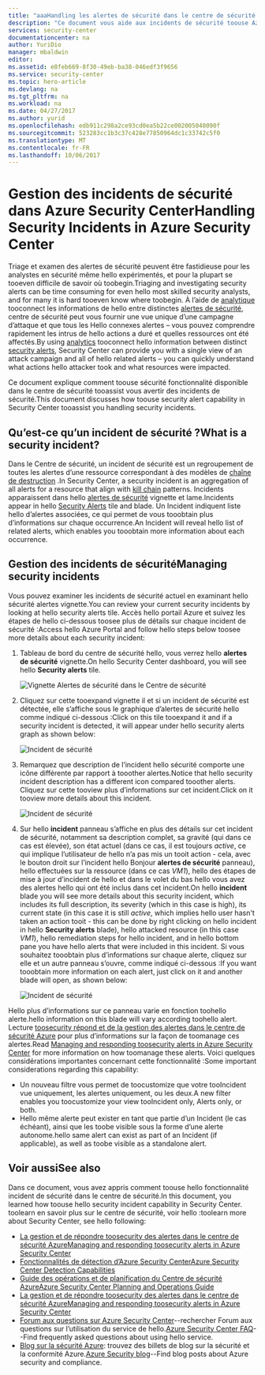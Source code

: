 ```yaml
---
title: "aaaHandling les alertes de sécurité dans le centre de sécurité Azure | Documents Microsoft"
description: "Ce document vous aide aux incidents de sécurité toouse Azure Security Center fonctionnalités toohandle."
services: security-center
documentationcenter: na
author: YuriDio
manager: mbaldwin
editor: 
ms.assetid: e8feb669-8f30-49eb-ba38-046edf3f9656
ms.service: security-center
ms.topic: hero-article
ms.devlang: na
ms.tgt_pltfrm: na
ms.workload: na
ms.date: 04/27/2017
ms.author: yurid
ms.openlocfilehash: edb911c298a2ce93cd0ea5b22ce002005040090f
ms.sourcegitcommit: 523283cc1b3c37c428e77850964dc1c33742c5f0
ms.translationtype: MT
ms.contentlocale: fr-FR
ms.lasthandoff: 10/06/2017
---
```

# <a name="handling-security-incidents-in-azure-security-center"></a><span data-ttu-id="27ded-103">Gestion des incidents de sécurité dans Azure Security Center</span><span class="sxs-lookup"><span data-stu-id="27ded-103">Handling Security Incidents in Azure Security Center</span></span>
<span data-ttu-id="27ded-104">Triage et examen des alertes de sécurité peuvent être fastidieuse pour les analystes en sécurité même hello expérimentés, et pour la plupart se tooeven difficile de savoir où toobegin.</span><span class="sxs-lookup"><span data-stu-id="27ded-104">Triaging and investigating security alerts can be time consuming for even hello most skilled security analysts, and for many it is hard tooeven know where toobegin.</span></span> <span data-ttu-id="27ded-105">À l’aide de [analytique](security-center-detection-capabilities.md) tooconnect les informations de hello entre distinctes [alertes de sécurité](security-center-managing-and-responding-alerts.md), centre de sécurité peut vous fournir une vue unique d’une campagne d’attaque et que tous les Hello connexes alertes – vous pouvez comprendre rapidement les intrus de hello actions a duré et quelles ressources ont été affectés.</span><span class="sxs-lookup"><span data-stu-id="27ded-105">By using [analytics](security-center-detection-capabilities.md) tooconnect hello information between distinct [security alerts](security-center-managing-and-responding-alerts.md), Security Center can provide you with a single view of an attack campaign and all of hello related alerts – you can quickly understand what actions hello attacker took and what resources were impacted.</span></span>

<span data-ttu-id="27ded-106">Ce document explique comment toouse sécurité fonctionnalité disponible dans le centre de sécurité tooassist vous avertir des incidents de sécurité.</span><span class="sxs-lookup"><span data-stu-id="27ded-106">This document discusses how toouse security alert capability in Security Center tooassist you handling security incidents.</span></span>

## <a name="what-is-a-security-incident"></a><span data-ttu-id="27ded-107">Qu’est-ce qu’un incident de sécurité ?</span><span class="sxs-lookup"><span data-stu-id="27ded-107">What is a security incident?</span></span>
<span data-ttu-id="27ded-108">Dans le Centre de sécurité, un incident de sécurité est un regroupement de toutes les alertes d’une ressource correspondant à des modèles de [chaîne de destruction](https://blogs.technet.microsoft.com/office365security/addressing-your-cxos-top-five-cloud-security-concerns/) .</span><span class="sxs-lookup"><span data-stu-id="27ded-108">In Security Center, a security incident is an aggregation of all alerts for a resource that align with [kill chain](https://blogs.technet.microsoft.com/office365security/addressing-your-cxos-top-five-cloud-security-concerns/) patterns.</span></span> <span data-ttu-id="27ded-109">Incidents apparaissent dans hello [alertes de sécurité](security-center-managing-and-responding-alerts.md) vignette et lame.</span><span class="sxs-lookup"><span data-stu-id="27ded-109">Incidents appear in hello [Security Alerts](security-center-managing-and-responding-alerts.md) tile and blade.</span></span> <span data-ttu-id="27ded-110">Un Incident indiquent liste hello d’alertes associées, ce qui permet de vous tooobtain plus d’informations sur chaque occurrence.</span><span class="sxs-lookup"><span data-stu-id="27ded-110">An Incident will reveal hello list of related alerts, which enables you tooobtain more information about each occurrence.</span></span>

## <a name="managing-security-incidents"></a><span data-ttu-id="27ded-111">Gestion des incidents de sécurité</span><span class="sxs-lookup"><span data-stu-id="27ded-111">Managing security incidents</span></span>
<span data-ttu-id="27ded-112">Vous pouvez examiner les incidents de sécurité actuel en examinant hello sécurité alertes vignette.</span><span class="sxs-lookup"><span data-stu-id="27ded-112">You can review your current security incidents by looking at hello security alerts tile.</span></span> <span data-ttu-id="27ded-113">Accès hello portail Azure et suivez les étapes de hello ci-dessous toosee plus de détails sur chaque incident de sécurité :</span><span class="sxs-lookup"><span data-stu-id="27ded-113">Access hello Azure Portal and follow hello steps below toosee more details about each security incident:</span></span>

1. <span data-ttu-id="27ded-114">Tableau de bord du centre de sécurité hello, vous verrez hello **alertes de sécurité** vignette.</span><span class="sxs-lookup"><span data-stu-id="27ded-114">On hello Security Center dashboard, you will see hello **Security alerts** tile.</span></span>

    ![Vignette Alertes de sécurité dans le Centre de sécurité](./media/security-center-incident/security-center-incident-fig1.png)

2. <span data-ttu-id="27ded-116">Cliquez sur cette tooexpand vignette il et si un incident de sécurité est détectée, elle s’affiche sous le graphique d’alertes de sécurité hello comme indiqué ci-dessous :</span><span class="sxs-lookup"><span data-stu-id="27ded-116">Click on this tile tooexpand it and if a security incident is detected, it will appear under hello security alerts graph as shown  below:</span></span>

    ![Incident de sécurité](./media/security-center-incident/security-center-incident-fig2.png)

3. <span data-ttu-id="27ded-118">Remarquez que description de l’incident hello sécurité comporte une icône différente par rapport à tooother alertes.</span><span class="sxs-lookup"><span data-stu-id="27ded-118">Notice that hello security incident description has a different icon compared tooother alerts.</span></span> <span data-ttu-id="27ded-119">Cliquez sur cette tooview plus d’informations sur cet incident.</span><span class="sxs-lookup"><span data-stu-id="27ded-119">Click on it tooview more details about this incident.</span></span>

    ![Incident de sécurité](./media/security-center-incident/security-center-incident-fig3.png)

4. <span data-ttu-id="27ded-121">Sur hello **incident** panneau s’affiche en plus des détails sur cet incident de sécurité, notamment sa description complet, sa gravité (qui dans ce cas est élevée), son état actuel (dans ce cas, il est toujours *active*, ce qui implique l’utilisateur de hello n’a pas mis un tooit action - cela, avec le bouton droit sur l’incident hello Bonjour **alertes de sécurité** panneau), hello effectuées sur la ressource (dans ce cas *VM1*), hello des étapes de mise à jour d’incident de hello et dans le volet du bas hello vous avez des alertes hello qui ont été inclus dans cet incident.</span><span class="sxs-lookup"><span data-stu-id="27ded-121">On hello **incident** blade you will see more details about this security incident, which includes its full description, its severity (which in this case is high), its current state (in this case it is still *active*, which implies hello user hasn't taken an action tooit - this can be done by right clicking on hello incident in hello **Security alerts** blade), hello attacked resource (in this case *VM1*), hello remediation steps for hello incident, and in hello bottom pane you have hello alerts that were included in this incident.</span></span> <span data-ttu-id="27ded-122">Si vous souhaitez tooobtain plus d’informations sur chaque alerte, cliquez sur elle et un autre panneau s’ouvre, comme indiqué ci-dessous :</span><span class="sxs-lookup"><span data-stu-id="27ded-122">If you want tooobtain more information on each alert, just click on it and another blade will open, as shown below:</span></span>

    ![Incident de sécurité](./media/security-center-incident/security-center-incident-fig4.png)

<span data-ttu-id="27ded-124">Hello plus d’informations sur ce panneau varie en fonction toohello alerte.</span><span class="sxs-lookup"><span data-stu-id="27ded-124">hello information on this blade will vary according toohello alert.</span></span> <span data-ttu-id="27ded-125">Lecture [toosecurity répond et de la gestion des alertes dans le centre de sécurité Azure](security-center-managing-and-responding-alerts.md) pour plus d’informations sur la façon de toomanage ces alertes.</span><span class="sxs-lookup"><span data-stu-id="27ded-125">Read [Managing and responding toosecurity alerts in Azure Security Center](security-center-managing-and-responding-alerts.md) for more information on how toomanage these alerts.</span></span> <span data-ttu-id="27ded-126">Voici quelques considérations importantes concernant cette fonctionnalité :</span><span class="sxs-lookup"><span data-stu-id="27ded-126">Some important considerations regarding this capability:</span></span>

* <span data-ttu-id="27ded-127">Un nouveau filtre vous permet de toocustomize que votre tooIncident vue uniquement, les alertes uniquement, ou les deux.</span><span class="sxs-lookup"><span data-stu-id="27ded-127">A new filter enables you toocustomize your view tooIncident only, Alerts only, or both.</span></span>
* <span data-ttu-id="27ded-128">Hello même alerte peut exister en tant que partie d’un Incident (le cas échéant), ainsi que les toobe visible sous la forme d’une alerte autonome.</span><span class="sxs-lookup"><span data-stu-id="27ded-128">hello same alert can exist as part of an Incident (if applicable), as well as toobe visible as a standalone alert.</span></span>

## <a name="see-also"></a><span data-ttu-id="27ded-129">Voir aussi</span><span class="sxs-lookup"><span data-stu-id="27ded-129">See also</span></span>
<span data-ttu-id="27ded-130">Dans ce document, vous avez appris comment toouse hello fonctionnalité incident de sécurité dans le centre de sécurité.</span><span class="sxs-lookup"><span data-stu-id="27ded-130">In this document, you learned how toouse hello security incident capability in Security Center.</span></span> <span data-ttu-id="27ded-131">toolearn en savoir plus sur le centre de sécurité, voir hello :</span><span class="sxs-lookup"><span data-stu-id="27ded-131">toolearn more about Security Center, see hello following:</span></span>

* [<span data-ttu-id="27ded-132">La gestion et de répondre toosecurity des alertes dans le centre de sécurité Azure</span><span class="sxs-lookup"><span data-stu-id="27ded-132">Managing and responding toosecurity alerts in Azure Security Center</span></span>](security-center-managing-and-responding-alerts.md)
* [<span data-ttu-id="27ded-133">Fonctionnalités de détection d’Azure Security Center</span><span class="sxs-lookup"><span data-stu-id="27ded-133">Azure Security Center Detection Capabilities</span></span>](security-center-detection-capabilities.md)
* [<span data-ttu-id="27ded-134">Guide des opérations et de planification du Centre de sécurité Azure</span><span class="sxs-lookup"><span data-stu-id="27ded-134">Azure Security Center Planning and Operations Guide</span></span>](security-center-planning-and-operations-guide.md)
* [<span data-ttu-id="27ded-135">La gestion et de répondre toosecurity des alertes dans le centre de sécurité Azure</span><span class="sxs-lookup"><span data-stu-id="27ded-135">Managing and responding toosecurity alerts in Azure Security Center</span></span>](security-center-managing-and-responding-alerts.md)
* <span data-ttu-id="27ded-136">[Forum aux questions sur Azure Security Center](security-center-faq.md)--rechercher Forum aux questions sur l’utilisation du service de hello.</span><span class="sxs-lookup"><span data-stu-id="27ded-136">[Azure Security Center FAQ](security-center-faq.md)--Find frequently asked questions about using hello service.</span></span>
* <span data-ttu-id="27ded-137">[Blog sur la sécurité Azure](http://blogs.msdn.com/b/azuresecurity/): trouvez des billets de blog sur la sécurité et la conformité Azure.</span><span class="sxs-lookup"><span data-stu-id="27ded-137">[Azure Security blog](http://blogs.msdn.com/b/azuresecurity/)--Find blog posts about Azure security and compliance.</span></span>
